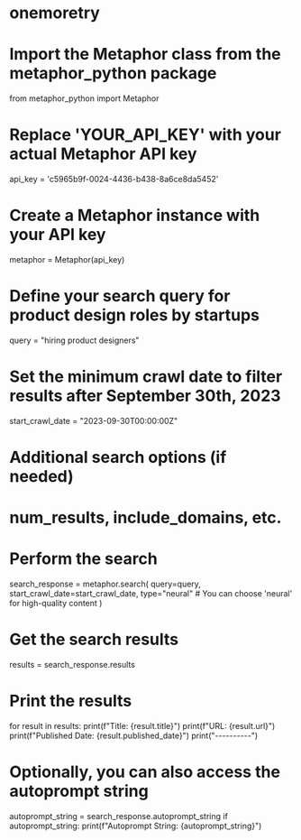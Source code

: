 # onemoretry
# Import the Metaphor class from the metaphor_python package
from metaphor_python import Metaphor

# Replace 'YOUR_API_KEY' with your actual Metaphor API key
api_key = 'c5965b9f-0024-4436-b438-8a6ce8da5452'

# Create a Metaphor instance with your API key
metaphor = Metaphor(api_key)

# Define your search query for product design roles by startups
query = "hiring product designers"

# Set the minimum crawl date to filter results after September 30th, 2023
start_crawl_date = "2023-09-30T00:00:00Z"

# Additional search options (if needed)
# num_results, include_domains, etc.

# Perform the search
search_response = metaphor.search(
    query=query,
    start_crawl_date=start_crawl_date,
    type="neural"  # You can choose 'neural' for high-quality content
)

# Get the search results
results = search_response.results

# Print the results
for result in results:
    print(f"Title: {result.title}")
    print(f"URL: {result.url}")
    print(f"Published Date: {result.published_date}")
    print("----------")

# Optionally, you can also access the autoprompt string
autoprompt_string = search_response.autoprompt_string
if autoprompt_string:
    print(f"Autoprompt String: {autoprompt_string}")
